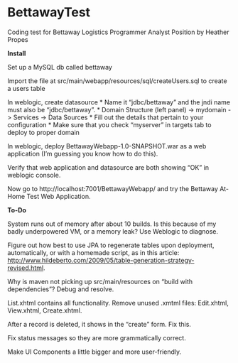 # BettawayTest
Coding test for Bettaway Logistics Programmer Analyst Position
by Heather Propes


**Install**

Set up a MySQL db called bettaway

Import the file at src/main/webapp/resources/sql/createUsers.sql to create a users table

In weblogic, create datasource 
	* Name it “jdbc/bettaway” and the jndi name must also be “jdbc/bettaway”.
	* Domain Structure (left panel) -> mydomain -> Services -> Data Sources
	* Fill out the details that pertain to your configuration
	* Make sure that you check “myserver” in targets tab to deploy to proper domain 

In weblogic, deploy BettawayWebapp-1.0-SNAPSHOT.war as a web application (I’m guessing you know how to do this).

Verify that web application and datasource are both showing “OK” in weblogic console.

Now go to http://localhost:7001/BettawayWebapp/ and try the Bettaway At-Home Test Web Application.


**To-Do**

System runs out of memory after about 10 builds. Is this because of my badly underpowered VM, or a memory leak? Use Weblogic to diagnose. 

Figure out how best to use JPA to regenerate tables upon deployment, automatically, or with a homemade script, as in this article: http://www.hildeberto.com/2009/05/table-generation-strategy-revised.html.

Why is maven not picking up src/main/resources on “build with dependencies”? Debug and resolve.

List.xhtml contains all functionality. Remove unused .xmtml files:  Edit.xhtml, View.xhtml, Create.xhtml.

After a record is deleted, it shows in the “create” form. Fix this.

Fix status messages so they are more grammatically correct.

Make UI Components a little bigger and more user-friendly.

